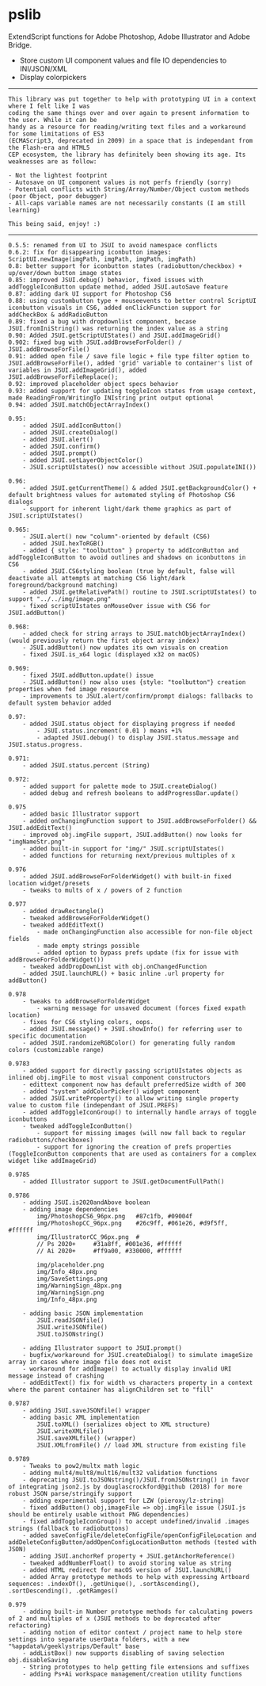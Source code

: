 # pslib
ExtendScript functions for Adobe Photoshop, Adobe Illustrator and Adobe Bridge.

- Store custom UI component values and file IO dependencies to INI/JSON/XML
- Display colorpickers

----

	This library was put together to help with prototyping UI in a context where I felt like I was 
	coding the same things over and over again to present information to the user. While it can be 
	handy as a resource for reading/writing text files and a workaround for some limitations of ES3  
	(ECMAScript3, deprecated in 2009) in a space that is independant from the Flash-era and HTML5 
    CEP ecosystem, the library has definitely been showing its age.	Its weaknesses are as follow:

	- Not the lightest footprint
    - Autosave on UI component values is not perfs friendly (sorry) 
	- Potential conflicts with String/Array/Number/Object custom methods (poor Object, poor debugger)
	- All-caps variable names are not necessarily constants (I am still learning) 

    This being said, enjoy! :)

----

	
	0.5.5: renamed from UI to JSUI to avoid namespace conflicts
	0.6.2: fix for disappearing iconbutton images: ScriptUI.newImage(imgPath, imgPath, imgPath, imgPath)
	0.8: better support for iconbutton states (radiobutton/checkbox) + up/over/down button image states
	0.85: improved JSUI.debug() behavior, fixed issues with addToggleIconButton update method, added JSUI.autoSave feature
	0.87: adding dark UI support for Photoshop CS6
	0.88: using custombutton type + mouseevents to better control ScriptUI iconbutton visuals in CS6, added onClickFunction support for addCheckBox & addRadioButton
	0.89: fixed a bug with dropdownlist component, becase JSUI.fromIniString() was returning the index value as a string
	0.90: Added JSUI.getScriptUIStates() and JSUI.addImageGrid()
	0.902: fixed bug with JSUI.addBrowseForFolder() / JSUI.addBrowseForFile()
	0.91: added open file / save file logic + file type filter option to JSUI.addBrowseForFile(), added 'grid' variable to container's list of variables in JSUI.addImageGrid(), added JSUI.addBrowseForFileReplace();
	0.92: improved placeholder object specs behavior
	0.93: added support for updating toggleIcon states from usage context, made ReadingFrom/WritingTo INIstring print output optional
	0.94: added JSUI.matchObjectArrayIndex()

	0.95: 
		- added JSUI.addIconButton()
		- added JSUI.createDialog()
		- added JSUI.alert()
		- added JSUI.confirm()
		- added JSUI.prompt()
		- added JSUI.setLayerObjectColor()
		- JSUI.scriptUIstates() now accessible without JSUI.populateINI())

	0.96:
		- added JSUI.getCurrentTheme() & added JSUI.getBackgroundColor() + default brightness values for automated styling of Photoshop CS6 dialogs
		- support for inherent light/dark theme graphics as part of JSUI.scriptUIstates()

	0.965:
		- JSUI.alert() now "column"-oriented by default (CS6)
		- added JSUI.hexToRGB()
		- added { style: "toolbutton" } property to addIconButton and addToggleIconButton to avoid outlines and shadows on iconbuttons in CS6 
		- added JSUI.CS6styling boolean (true by default, false will deactivate all attempts at matching CS6 light/dark foreground/background matching)
		- added JSUI.getRelativePath() routine to JSUI.scriptUIstates() to support "../../img/image.png"
		- fixed scriptUIstates onMouseOver issue with CS6 for JSUI.addButton()

	0.968:
		- added check for string arrays to JSUI.matchObjectArrayIndex() (would previously return the first object array index)
		- JSUI.addButton() now updates its own visuals on creation
		- fixed JSUI.is_x64 logic (displayed x32 on macOS)

	0.969:
		- fixed JSUI.addButton.update() issue
		- JSUI.addButton() now also uses {style: "toolbutton"} creation properties when fed image resource
		- improvements to JSUI.alert/confirm/prompt dialogs: fallbacks to default system behavior added 

	0.97:
		- added JSUI.status object for displaying progress if needed
			- JSUI.status.increment( 0.01 ) means +1%
			- adapted JSUI.debug() to display JSUI.status.message and JSUI.status.progress.

	0.971: 
		- added JSUI.status.percent (String)

	0.972: 
		- added support for palette mode to JSUI.createDialog()
		- added debug and refresh booleans to addProgressBar.update()

	0.975
		- added basic Illustrator support
		- added onChangingFunction support to JSUI.addBrowseForFolder() && JSUI.addEditText()
		- improved obj.imgFile support, JSUI.addButton() now looks for "imgNameStr.png"
		- added built-in support for "img/" JSUI.scriptUIstates()
		- added functions for returning next/previous multiples of x

	0.976
		- added JSUI.addBrowseForFolderWidget() with built-in fixed location widget/presets
		- tweaks to mults of x / powers of 2 function

	0.977 
		- added drawRectangle()
		- tweaked addBrowseForFolderWidget()
		- tweaked addEditText() 
			- made onChangingFunction also accessible for non-file object fields
			- made empty strings possible
			- added option to bypass prefs update (fix for issue with addBrowseForFolderWidget())
		- tweaked addDropDownList with obj.onChangedFunction
		- added JSUI.launchURL() + basic inline .url property for addButton()

	0.978
		- tweaks to addBrowseForFolderWidget
			- warning message for unsaved document (forces fixed expath location) 
		- fixes for CS6 styling colors, oops.
		- added JSUI.message() + JSUI.showInfo() for referring user to specific documentation
		- added JSUI.randomizeRGBColor() for generating fully random colors (customizable range)

	0.9783
		- added support for directly passing scriptUIstates objects as inlined obj.imgFile to most visual component constructors
		- edittext component now has default preferredSize width of 300 
		- added "system" addColorPicker() widget component
		- added JSUI.writeProperty() to allow writing single property value to custom file (independant of JSUI.PREFS)
		- added addToggleIconGroup() to internally handle arrays of toggle iconbuttons
		- tweaked addToggleIconButton() 
			- support for missing images (will now fall back to regular radiobuttons/checkboxes)
			- support for ignoring the creation of prefs properties (ToggleIconButton components that are used as containers for a complex widget like addImageGrid)

	0.9785
		- added Illustrator support to JSUI.getDocumentFullPath()

	0.9786
		- adding JSUI.is2020andAbove boolean
		- adding image dependencies
			img/PhotoshopCS6_96px.png	#87c1fb, #09004f
			img/PhotoshopCC_96px.png	#26c9ff, #061e26, #d9f5ff,  #ffffff
			img/IllustratorCC_96px.png	#
			// Ps 2020+		#31a8ff, #001e36, #ffffff
			// Ai 2020+ 	#ff9a00, #330000, #ffffff

			img/placeholder.png
			img/Info_48px.png
			img/SaveSettings.png
			img/WarningSign_48px.png
			img/WarningSign.png
			img/Info_48px.png

		- adding basic JSON implementation
			JSUI.readJSONfile()
			JSUI.writeJSONfile()
			JSUI.toJSONstring()

		- adding Illustrator support to JSUI.prompt()
		- bugfix/workaround for JSUI.createDialog() to simulate imageSize array in cases where image file does not exist
		- workaround for addImage() to actually display invalid URI message instead of crashing
		- addEditText() fix for width vs characters property in a context where the parent container has alignChildren set to "fill"

	0.9787
		- adding JSUI.saveJSONfile() wrapper
		- adding basic XML implementation
			JSUI.toXML() (serializes object to XML structure)
			JSUI.writeXMLfile()
			JSUI.saveXMLfile() (wrapper)
			JSUI.XMLfromFile() // load XML structure from existing file
	
	0.9789
		- Tweaks to pow2/multx math logic
		- adding mult4/mult8/mult16/mult32 validation functions
		- deprecating JSUI.toJSONstring()/JSUI.fromJSONstring() in favor of integrating json2.js by douglascrockford@github (2018) for more robust JSON parse/stringify support
		- adding experimental support for LZW (pieroxy/lz-string)
		- fixed addButton() obj,imageFile => obj.imgFile issue (JSUI.js should be entirely usable without PNG dependencies)
		- fixed addToggleIconGroup() to accept undefined/invalid .images strings (fallback to radiobuttons)
		- added saveConfigFile/deleteConfigFile/openConfigFileLocation and addDeleteConfigButton/addOpenConfigLocationButton methods (tested with JSON)
		- adding JSUI.anchorRef property + JSUI.getAnchorReference()
		- tweaked addNumberFloat() to avoid storing value as string 
		- added HTML redirect for macOS version of JSUI.launchURL()
		- added Array prototype methods to help with expressing Artboard sequences: .indexOf(), .getUnique(), .sortAscending(), .sortDescending(), .getRamges()

	0.979
		- adding built-in Number prototype methods for calculating powers of 2 and multiples of x (JSUI methods to be deprecated after refactoring)
		- adding notion of editor context / project name to help store settings into separate userData folders, with a new "%appdata%/geeklystrips/Default" base
		- addListBox() now supports disabling of saving selection obj.disableSaving
		- String prototypes to help getting file extensions and suffixes
		- adding Ps+Ai workspace management/creation utility functions